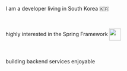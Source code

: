 I am a developer living in South Korea 🇰🇷  
<br/>
<div style = "display: flex;">
  
highly interested in the Spring Framework <picture>
  <source srcset="https://img.shields.io/badge/-black?style=flat-square&logo=spring" media="(prefers-color-scheme: dark)">
  <img width="32" height="auto" src="https://img.shields.io/badge/-white?style=flat-square&logo=spring" style="vertical-align: middle;">
</picture>
</div>
<br/><br/>
building backend services enjoyable
